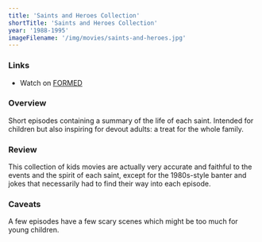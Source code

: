 ```yaml
---
title: 'Saints and Heroes Collection'
shortTitle: 'Saints and Heroes Collection'
year: '1988-1995'
imageFilename: '/img/movies/saints-and-heroes.jpg'
---
```


### Links

* Watch on [FORMED](https://watch.formed.org/the-saints-and-heroes-collection)

### Overview

Short episodes containing a summary of the life of each saint. Intended for children but also inspiring for devout adults: a treat for the whole family.

### Review

This collection of kids movies are actually very accurate and faithful to the events and the spirit of each saint, except for the 1980s-style banter and jokes that necessarily had to find their way into each episode.

### Caveats

A few episodes have a few scary scenes which might be too much for young children.

